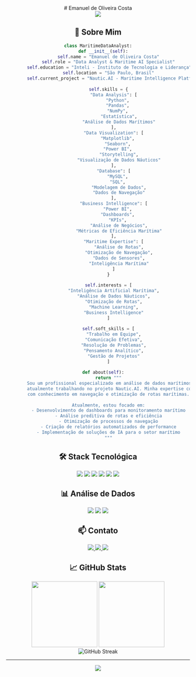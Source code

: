 <div align="center">
# Emanuel de Oliveira Costa



<div align="center">
  <img src="https://capsule-render.vercel.app/api?type=waving&color=2E8B57&height=200&section=header&text=Emanuel%20Costa&fontSize=80&fontAlignY=35&animation=twinkling&desc=Data%20Analyst%20|%20Maritime%20AI%20Specialist&descAlignY=55&descAlign=50"/>
</div>

## 🎯 Sobre Mim

```python
class MaritimeDataAnalyst:
    def __init__(self):
        self.name = "Emanuel de Oliveira Costa"
        self.role = "Data Analyst & Maritime AI Specialist"
        self.education = "Inteli - Instituto de Tecnologia e Liderança"
        self.location = "São Paulo, Brasil"
        self.current_project = "Nautic.AI - Maritime Intelligence Platform"
        
        self.skills = {
            "Data Analysis": [
                "Python", 
                "Pandas", 
                "NumPy", 
                "Estatística",
                "Análise de Dados Marítimos"
            ],
            "Data Visualization": [
                "Matplotlib", 
                "Seaborn", 
                "Power BI", 
                "Storytelling",
                "Visualização de Dados Náuticos"
            ],
            "Database": [
                "MySQL", 
                "SQL", 
                "Modelagem de Dados",
                "Dados de Navegação"
            ],
            "Business Intelligence": [
                "Power BI", 
                "Dashboards", 
                "KPIs", 
                "Análise de Negócios",
                "Métricas de Eficiência Marítima"
            ],
            "Maritime Expertise": [
                "Análise de Rotas",
                "Otimização de Navegação",
                "Dados de Sensores",
                "Inteligência Marítima"
            ]
        }
        
        self.interests = [
            "Inteligência Artificial Marítima",
            "Análise de Dados Náuticos",
            "Otimização de Rotas",
            "Machine Learning",
            "Business Intelligence"
        ]
        
        self.soft_skills = [
            "Trabalho em Equipe",
            "Comunicação Efetiva",
            "Resolução de Problemas",
            "Pensamento Analítico",
            "Gestão de Projetos"
        ]
        
    def about(self):
        return """
        Sou um profissional especializado em análise de dados marítimos e inteligência artificial,
        atualmente trabalhando no projeto Nautic.AI. Minha expertise combina análise de dados
        com conhecimento em navegação e otimização de rotas marítimas.
        
        Atualmente, estou focado em:
        - Desenvolvimento de dashboards para monitoramento marítimo
        - Análise preditiva de rotas e eficiência
        - Otimização de processos de navegação
        - Criação de relatórios automatizados de performance
        - Implementação de soluções de IA para o setor marítimo
        """
```

## 🛠️ Stack Tecnológica

<div align="center">
  <img src="https://img.shields.io/badge/Python-3776AB?style=for-the-badge&logo=python&logoColor=white"/>
  <img src="https://img.shields.io/badge/Pandas-150458?style=for-the-badge&logo=pandas&logoColor=white"/>
  <img src="https://img.shields.io/badge/NumPy-013243?style=for-the-badge&logo=numpy&logoColor=white"/>
  <img src="https://img.shields.io/badge/MySQL-4479A1?style=for-the-badge&logo=mysql&logoColor=white"/>
  <img src="https://img.shields.io/badge/Power_BI-F2C811?style=for-the-badge&logo=powerbi&logoColor=black"/>
  <img src="https://img.shields.io/badge/AI-000000?style=for-the-badge&logo=ai&logoColor=white"/>
</div>

## 📊 Análise de Dados

<div align="center">
  <img src="https://img.shields.io/badge/Matplotlib-11557C?style=for-the-badge&logo=matplotlib&logoColor=white"/>
  <img src="https://img.shields.io/badge/Seaborn-0B76A8?style=for-the-badge&logo=seaborn&logoColor=white"/>
  <img src="https://img.shields.io/badge/Maritime_Data-2E8B57?style=for-the-badge&logo=ship&logoColor=white"/>
</div>

## 📫 Contato

<div align="center">
  <a href="https://www.linkedin.com/in/emanuel-de-oliveira-costa-45b637185/" target="_blank">
    <img src="https://img.shields.io/badge/LinkedIn-0077B5?style=for-the-badge&logo=linkedin&logoColor=white"/>
  </a>
  <a href="https://wa.me/qr/EFD7NBCXG5USN1" target="_blank">
    <img src="https://img.shields.io/badge/WhatsApp-25D366?style=for-the-badge&logo=whatsapp&logoColor=white"/>
  </a>
  <a href="https://www.instagram.com/emanuel_gv3/" target="_blank">
    <img src="https://img.shields.io/badge/Instagram-E4405F?style=for-the-badge&logo=instagram&logoColor=white"/>
  </a>
</div>

## 📈 GitHub Stats

<div align="center">
  <img height="180em" src="https://github-readme-stats.vercel.app/api?username=emanuelgv3&show_icons=true&theme=radical&include_all_commits=true&count_private=true"/>
  <img height="180em" src="https://github-readme-stats.vercel.app/api/top-langs/?username=emanuelgv3&layout=compact&langs_count=7&theme=radical"/>
</div>

<div align="center">
  <img src="https://github-readme-streak-stats.herokuapp.com/?user=emanuelgv3&theme=radical" alt="GitHub Streak"/>
</div>

---
<div align="center">
  <img src="https://capsule-render.vercel.app/api?type=waving&color=2E8B57&height=100&section=footer"/>
</div> 
